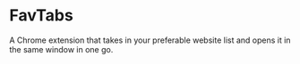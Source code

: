 # FavTabs

A Chrome extension that takes in your preferable website list and opens it in the same window in one go.
